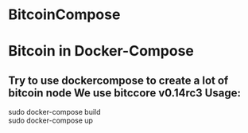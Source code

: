 # BitcoinCompose
Bitcoin in Docker-Compose
=========================
Try to use dockercompose to create a lot of bitcoin node 
We use bitccore v0.14rc3
Usage:   
------
  sudo docker-compose build  
  sudo docker-compose up  




